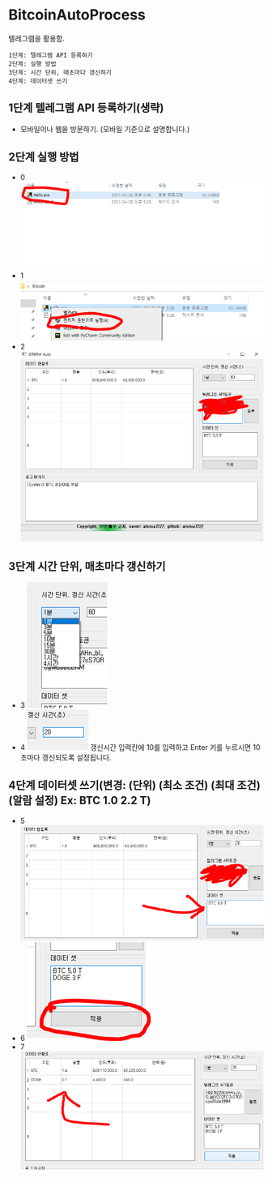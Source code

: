 # BitcoinAutoProcess
텔레그램을 활용함.

```
1단계: 텔레그램 API 등록하기
2단계: 실행 방법
3단계: 시간 단위, 매초마다 갱신하기
4단계: 데이터셋 쓰기
```

## 1단계 텔레그램 API 등록하기(생략)
- 모바일이나 웹을 방문하기. (모바일 기준으로 설명합니다.)

## 2단계 실행 방법
- 0
![img](./image/0.PNG/)
- 1
![img](./image/1.PNG/)
- 2
![img](./image/2.PNG/)
## 3단계 시간 단위, 매초마다 갱신하기
- 3
![img](./image/3.PNG/)
- 4
![img](./image/4.PNG/)
갱신시간 입력칸에 10를 입력하고 Enter 키를 누르시면 10초마다 갱신되도록 설정됩니다.
## 4단계 데이터셋 쓰기(변경: (단위) (최소 조건) (최대 조건) (알람 설정) Ex: BTC 1.0 2.2 T)
- 5
![img](./image/5.PNG/)
- 6
![img](./image/6.PNG/)
- 7
![img](./image/7.PNG/)
